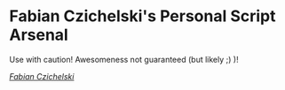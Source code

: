 # Fabian Czichelski's Personal Script Arsenal

Use with caution! Awesomeness not guaranteed (but likely ;) )!

[*Fabian Czichelski*](http://hub.morroimages.com/display/~f.czichelski)
